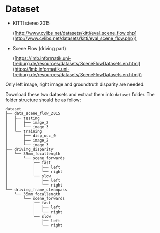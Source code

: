 # Dataset
* KITTI stereo 2015 
  
  ([http://www.cvlibs.net/datasets/kitti/eval_scene_flow.php](http://www.cvlibs.net/datasets/kitti/eval_scene_flow.php))
* Scene Flow (driving part) 
  
  ([https://lmb.informatik.uni-freiburg.de/resources/datasets/SceneFlowDatasets.en.html](https://lmb.informatik.uni-freiburg.de/resources/datasets/SceneFlowDatasets.en.html))

Only left image, right image and groundtruth disparity are needed. 

Download these two datasets and extract them into ```dataset``` folder. The folder structure should be as follow:
```
dataset
├── data_scene_flow_2015
│   ├── testing
│   │   ├── image_2
│   │   └── image_3
│   └── training
│       ├── disp_occ_0
│       ├── image_2
│       └── image_3
├── driving_disparity
│   └── 35mm_focallength
│       └── scene_forwards
│           ├── fast
│           │   ├── left
│           │   └── right
│           └── slow
│               ├── left
│               └── right
└── driving_frame_cleanpass
    └── 35mm_focallength
        └── scene_forwards
            ├── fast
            │   ├── left
            │   └── right
            └── slow
                ├── left
                └── right
```
